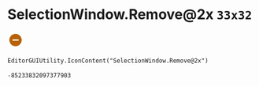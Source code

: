 # SelectionWindow.Remove@2x `33x32`
<img src="/img/SelectionWindow.Remove@2x.png" width=33 height=32>

``` CSharp
EditorGUIUtility.IconContent("SelectionWindow.Remove@2x")
```
```
-85233832097377903
```

